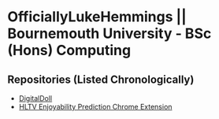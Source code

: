 # OfficiallyLukeHemmings || Bournemouth University - BSc (Hons) Computing

## Repositories (Listed Chronologically)
- [DigitalDoll](https://officiallylukehemmings.github.io/DigitalDoll.github.io/)
- [HLTV Enjoyability Prediction Chrome Extension](https://officiallylukehemmings.github.io/HLTVPredictor.github.io/)
